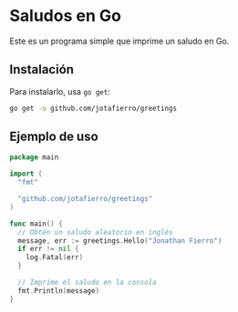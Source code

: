 # Saludos en Go

Este es un programa simple que imprime un saludo en Go.

## Instalación

Para instalarlo, usa `go get`:

```bash
go get -u github.com/jotafierro/greetings
```

## Ejemplo de uso

```go
package main

import (
  "fmt"

  "github.com/jotafierro/greetings"
)

func main() {
  // Obtén un saludo aleatorio en inglés
  message, err := greetings.Hello("Jonathan Fierro")
  if err != nil {
    log.Fatal(err)
  }

  // Imprime el saludo en la consola
  fmt.Println(message)
}
```